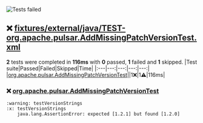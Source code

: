 ![Tests failed](https://img.shields.io/badge/tests-1%20failed%2C%201%20skipped-critical)
## :x: <a id="user-content-r0" href="#r0">fixtures/external/java/TEST-org.apache.pulsar.AddMissingPatchVersionTest.xml</a>
**2** tests were completed in **116ms** with **0** passed, **1** failed and **1** skipped.
|Test suite|Passed|Failed|Skipped|Time|
|:---|---:|---:|---:|---:|
|[org.apache.pulsar.AddMissingPatchVersionTest](#r0s0)||1:x:|1:warning:|116ms|
### :x: <a id="user-content-r0s0" href="#r0s0">org.apache.pulsar.AddMissingPatchVersionTest</a>
```
:warning: testVersionStrings
:x: testVersionStrings
	java.lang.AssertionError: expected [1.2.1] but found [1.2.0]
```